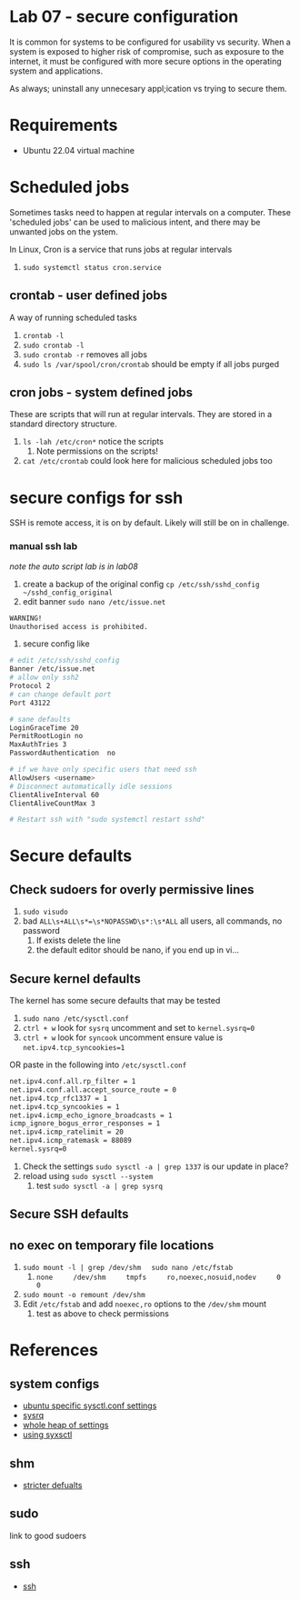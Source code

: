 # Lab 07 - secure configuration
It is common for systems to be configured for usability vs security. When a system is exposed to higher risk of compromise, such as exposure to the internet, it must be configured with more secure options in the operating system and applications.

As always; uninstall any unnecesary appl;ication vs trying to secure them.

# Requirements
* Ubuntu 22.04 virtual machine

# Scheduled jobs
Sometimes tasks need to happen at regular intervals on a computer. These 'scheduled jobs' can be used to malicious intent, and there may be unwanted jobs on the ystem.

In Linux, Cron is a service that runs jobs at regular intervals
1. `sudo systemctl status cron.service`

## crontab - user defined jobs
A way of running scheduled tasks
1. `crontab -l`
1. `sudo crontab -l`
1. `sudo crontab -r` removes all jobs
1. `sudo ls /var/spool/cron/crontab` should be empty if all jobs purged

## cron jobs - system defined jobs
These are scripts that will run at regular intervals. They are stored in a standard directory structure.
1. `ls -lah /etc/cron*` notice the scripts
   1. Note permissions on the scripts!
1. `cat /etc/crontab` could look here for malicious scheduled jobs too

# secure configs for ssh
SSH is remote access, it is on by default. Likely will still be on in challenge.

### manual ssh lab 
_note the auto script lab is in lab08_

1. create a backup of the original config `cp /etc/ssh/sshd_config ~/sshd_config_original`
1. edit banner `sudo nano /etc/issue.net`
```sh
WARNING!
Unauthorised access is prohibited.
```
1. secure config like
```sh
# edit /etc/ssh/sshd_config
Banner /etc/issue.net
# allow only ssh2
Protocol 2
# can change default port
Port 43122

# sane defaults
LoginGraceTime 20
PermitRootLogin no
MaxAuthTries 3
PasswordAuthentication  no

# if we have only specific users that need ssh
AllowUsers <username> 
# Disconnect automatically idle sessions
ClientAliveInterval 60
ClientAliveCountMax 3

# Restart ssh with "sudo systemctl restart sshd"
```

# Secure defaults

## Check sudoers for overly permissive lines
1. `sudo visudo`
1. bad `ALL\s+ALL\s*=\s*NOPASSWD\s*:\s*ALL` all users, all commands, no password
   1. If exists delete the line 
   1. the default editor should be nano, if you end up in vi... 

## Secure kernel defaults
The kernel has some secure defaults that may be tested

1. `sudo nano /etc/sysctl.conf`
1. `ctrl + w` look for `sysrq` uncomment and set to `kernel.sysrq=0`
1. `ctrl + w` look for `syncook` uncomment ensure value is `net.ipv4.tcp_syncookies=1` 

OR paste in the following into `/etc/sysctl.conf`

```sh
net.ipv4.conf.all.rp_filter = 1
net.ipv4.conf.all.accept_source_route = 0
net.ipv4.tcp_rfc1337 = 1
net.ipv4.tcp_syncookies = 1
net.ipv4.icmp_echo_ignore_broadcasts = 1
icmp_ignore_bogus_error_responses = 1
net.ipv4.icmp_ratelimit = 20
net.ipv4.icmp_ratemask = 88089
kernel.sysrq=0
```
1. Check the settings `sudo sysctl -a | grep 1337` is our update in place?
1. reload using `sudo sysctl --system`
   1. test `sudo sysctl -a | grep sysrq` 

## Secure SSH defaults

## no exec on temporary file locations

1. `sudo mount -l | grep /dev/shm `
` sudo nano /etc/fstab`
   1. `none     /dev/shm     tmpfs     ro,noexec,nosuid,nodev     0     0`
1. `sudo mount -o remount /dev/shm`
1. Edit `/etc/fstab` and add `noexec,ro` options to the `/dev/shm` mount
   1. test as above to check permissions

# References

## system configs
* [ubuntu specific sysctl.conf settings](https://wiki.ubuntu.com/ImprovedNetworking/KernelSecuritySettings)
* [sysrq](https://www.debian.org/doc/manuals/securing-debian-manual/restrict-sysrq.it.html)
* [whole heap of settings](https://tldp.org/HOWTO/Adv-Routing-HOWTO/lartc.kernel.obscure.html)
* [using syxsctl](https://www.cyberciti.biz/faq/reload-sysctl-conf-on-linux-using-sysctl/)

## shm
* [stricter defualts](https://help.ubuntu.com/community/StricterDefaults)

## sudo 
link to good sudoers

## ssh
* [ssh](https://www.redhat.com/sysadmin/eight-ways-secure-ssh)

